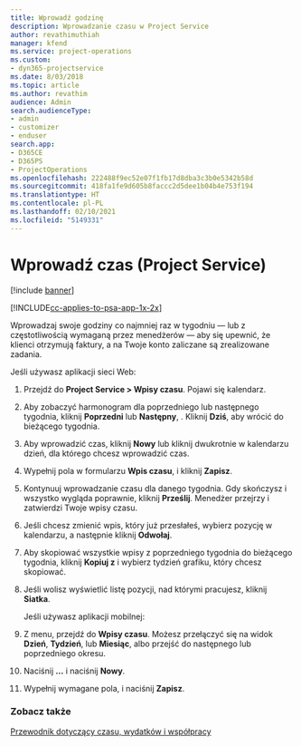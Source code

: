 ```yaml
---
title: Wprowadź godzinę
description: Wprowadzanie czasu w Project Service
author: revathimuthiah
manager: kfend
ms.service: project-operations
ms.custom:
- dyn365-projectservice
ms.date: 8/03/2018
ms.topic: article
ms.author: revathim
audience: Admin
search.audienceType:
- admin
- customizer
- enduser
search.app:
- D365CE
- D365PS
- ProjectOperations
ms.openlocfilehash: 222488f9ec52e07f1fb17d8dba3c3b0e5342b58d
ms.sourcegitcommit: 418fa1fe9d605b8faccc2d5dee1b04b4e753f194
ms.translationtype: HT
ms.contentlocale: pl-PL
ms.lasthandoff: 02/10/2021
ms.locfileid: "5149331"
---
```

# <a name="enter-time-project-service"></a>Wprowadź czas (Project Service)

[!include [banner](../includes/psa-now-project-operations.md)]

[!INCLUDE[cc-applies-to-psa-app-1x-2x](../includes/cc-applies-to-psa-app-1x-2x.md)]

Wprowadzaj swoje godziny co najmniej raz w tygodniu — lub z częstotliwością wymaganą przez menedżerów — aby się upewnić, że klienci otrzymują faktury, a na Twoje konto zaliczane są zrealizowane zadania.  
  
 Jeśli używasz aplikacji sieci Web:  
  
1. Przejdź do **Project Service > Wpisy czasu**. Pojawi się kalendarz.  
  
2. Aby zobaczyć harmonogram dla poprzedniego lub następnego tygodnia, kliknij **Poprzedni** lub **Następny**, . Kliknij **Dziś**, aby wrócić do bieżącego tygodnia.  
  
3. Aby wprowadzić czas, kliknij **Nowy** lub kliknij dwukrotnie w kalendarzu dzień, dla którego chcesz wprowadzić czas.  
  
4. Wypełnij pola w formularzu **Wpis czasu**, i kliknij **Zapisz**.  
  
5. Kontynuuj wprowadzanie czasu dla danego tygodnia. Gdy skończysz i wszystko wygląda poprawnie, kliknij **Prześlij**. Menedżer przejrzy i zatwierdzi Twoje wpisy czasu.  
  
6. Jeśli chcesz zmienić wpis, który już przesłałeś, wybierz pozycję w kalendarzu, a następnie kliknij **Odwołaj**.  
  
7. Aby skopiować wszystkie wpisy z poprzedniego tygodnia do bieżącego tygodnia, kliknij **Kopiuj z** i wybierz tydzień grafiku, który chcesz skopiować.  
  
8. Jeśli wolisz wyświetlić listę pozycji, nad którymi pracujesz, kliknij **Siatka**.  
  
   Jeśli używasz aplikacji mobilnej:  
  
9. Z menu, przejdź do **Wpisy czasu**.     Możesz przełączyć się na widok **Dzień**, **Tydzień**, lub **Miesiąc**, albo przejść do następnego lub poprzedniego okresu.  
  
10. Naciśnij **…** i naciśnij **Nowy**.  
  
11. Wypełnij wymagane pola, i naciśnij **Zapisz**.  
  
### <a name="see-also"></a>Zobacz także  
 [Przewodnik dotyczący czasu, wydatków i współpracy](../psa/time-expense-collaboration-guide.md)
